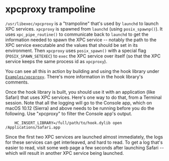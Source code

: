 # xpcproxy trampoline

`/usr/libexec/xpcproxy` is a "trampoline" that's used by `launchd` to
launch XPC services.  `xpcproxy` is spawned from `launchd` (using
`posix_spawnp()`).  It uses `xpc_pipe_routine()` to communicate back
to `launchd` to get the information needed to spawn the XPC service --
notably the path to the XPC service executable and the values that
should be set in its environment.  Then `xpcproxy` uses
`posix_spawn()` with a special flag (`POSIX_SPAWN_SETEXEC`) to `exec`
the XPC service over itself (so that the XPC service keeps the same
process id as `xpcproxy`).

You can see all this in action by building and using the hook library
under [`Examples/xpcproxy`](Examples/xpcproxy/).  There's more
information in the hook library's comments.

Once the hook library is built, you should use it with an application
(like Safari) that uses XPC services.  Here's one way to do that, from
a Terminal session.  Note that all the logging will go to the Console
app, which on macOS 10.12 (Sierra) and above needs to be running
before you do the following.  Use "xpcproxy" to filter the Console
app's output.

        HC_INSERT_LIBRARY=/full/path/to/hook.dylib open /Applications/Safari.app

Since the first two XPC services are launched almost immediately, the
logs for these services can get interleaved, and hard to read.  To get
a log that's easier to read, visit some web page a few seconds after
launching Safari -- which will result in another XPC service being
launched.
